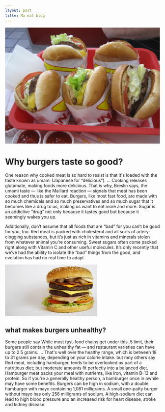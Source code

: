 ```yaml
---
layout: post
title: Ma eat blog
---
```


![Burger!!](/images/burger1.jpg)

# Why burgers taste so good?

One reason why cooked meat is so hard to resist is that it's loaded with the taste known as umami (Japanese for “delicious”). ... Cooking releases glutamate, making foods more delicious. That is why, Breslin says, the umami taste — like the Maillard reaction — signals that meat has been cooked and thus is safer to eat. Burgers, like most fast food, are made with so much chemicals and so much preservatives and so much sugar that it becomes like a drug to us, making us want to eat more and more. Sugar is an addictive “drug” not only because it tastes good but because it seemingly wakes you up.

Additionally, don’t assume that all foods that are “bad” for you can’t be good for you, too. Red meat is packed with cholesterol and all sorts of artery-clogging substances, but it’s just as rich in vitamins and minerals stolen from whatever animal you’re consuming. Sweet sugars often come packed right along with Vitamin C and other useful molecules. It’s only recently that we’ve had the ability to isolate the “bad” things from the good, and evolution has had no real time to adapt.

![Burgers!](/images/Burgers!.jpg)

## what makes burgers unhealthy?

 Some people say While most fast-food chains get under this .5 limit, their burgers still contain the unhealthy fat — and restaurant varieties can have up to 2.5 grams. ... That's well over the healthy range, which is between 18 to 31 grams per day, depending on your calorie intake.
 but mny others say Red meat, including hamburger, tends to be overlooked as part of a nutritious diet; but moderate amounts fit perfectly into a balanced diet. Hamburger meat packs your meal with nutrients, like iron, vitamin B-12 and protein. So if you're a generally healthy person, a hamburger once in awhile may have some benefits.
 Burgers can be high in sodium, with a double hamburger with mayo containing 1,081 milligrams. A small one-patty burger without mayo has only 258 milligrams of sodium. A high-sodium diet can lead to high blood pressure and an increased risk for heart disease, stroke and kidney disease.
 
 
